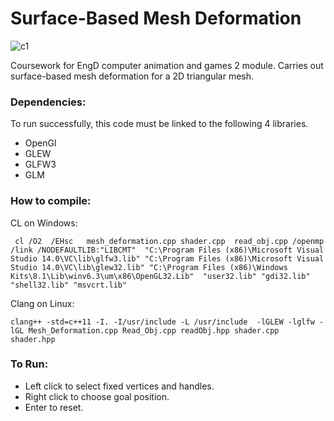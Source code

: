 # Surface-Based Mesh Deformation

![c1](https://cloud.githubusercontent.com/assets/25514442/24172564/92dcb04a-0e80-11e7-9d0f-f3a3ba9ca8bb.PNG)


Coursework for EngD computer animation and games 2 module. Carries out surface-based mesh deformation for a 2D triangular mesh.

### Dependencies:

To run successfully, this code must be linked to the following 4 libraries.

* OpenGl
* GLEW 
* GLFW3
* GLM

### How to compile:

CL on Windows:

     cl /O2  /EHsc   mesh_deformation.cpp shader.cpp  read_obj.cpp /openmp /link /NODEFAULTLIB:"LIBCMT"  "C:\Program Files (x86)\Microsoft Visual Studio 14.0\VC\lib\glfw3.lib" "C:\Program Files (x86)\Microsoft Visual Studio 14.0\VC\lib\glew32.lib" "C:\Program Files (x86)\Windows Kits\8.1\Lib\winv6.3\um\x86\OpenGL32.Lib"  "user32.lib" "gdi32.lib"  "shell32.lib" "msvcrt.lib" 

Clang on Linux:

    clang++ -std=c++11 -I. -I/usr/include -L /usr/include  -lGLEW -lglfw -lGL Mesh_Deformation.cpp Read_Obj.cpp readObj.hpp shader.cpp shader.hpp


### To Run:

* Left click to select fixed vertices and handles.
* Right click to choose goal position.
* Enter to reset.




 
